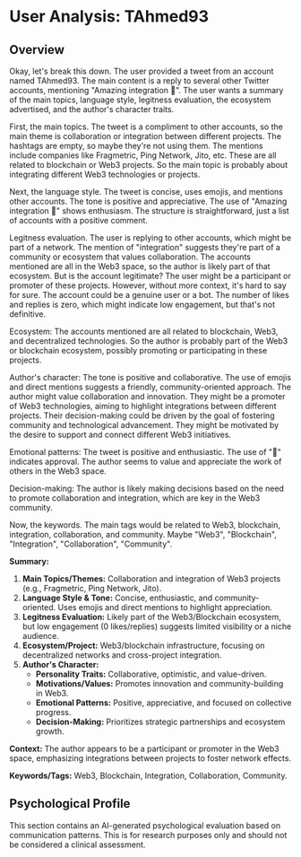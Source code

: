 # User Analysis: TAhmed93

## Overview

<think>
Okay, let's break this down. The user provided a tweet from an account named TAhmed93. The main content is a reply to several other Twitter accounts, mentioning "Amazing integration 👏". The user wants a summary of the main topics, language style, legitness evaluation, the ecosystem advertised, and the author's character traits.

First, the main topics. The tweet is a compliment to other accounts, so the main theme is collaboration or integration between different projects. The hashtags are empty, so maybe they're not using them. The mentions include companies like Fragmetric, Ping Network, Jito, etc. These are all related to blockchain or Web3 projects. So the main topic is probably about integrating different Web3 technologies or projects.

Next, the language style. The tweet is concise, uses emojis, and mentions other accounts. The tone is positive and appreciative. The use of "Amazing integration 👏" shows enthusiasm. The structure is straightforward, just a list of accounts with a positive comment.

Legitness evaluation. The user is replying to other accounts, which might be part of a network. The mention of "integration" suggests they're part of a community or ecosystem that values collaboration. The accounts mentioned are all in the Web3 space, so the author is likely part of that ecosystem. But is the account legitimate? The user might be a participant or promoter of these projects. However, without more context, it's hard to say for sure. The account could be a genuine user or a bot. The number of likes and replies is zero, which might indicate low engagement, but that's not definitive.

Ecosystem: The accounts mentioned are all related to blockchain, Web3, and decentralized technologies. So the author is probably part of the Web3 or blockchain ecosystem, possibly promoting or participating in these projects.

Author's character: The tone is positive and collaborative. The use of emojis and direct mentions suggests a friendly, community-oriented approach. The author might value collaboration and innovation. They might be a promoter of Web3 technologies, aiming to highlight integrations between different projects. Their decision-making could be driven by the goal of fostering community and technological advancement. They might be motivated by the desire to support and connect different Web3 initiatives.

Emotional patterns: The tweet is positive and enthusiastic. The use of "👏" indicates approval. The author seems to value and appreciate the work of others in the Web3 space.

Decision-making: The author is likely making decisions based on the need to promote collaboration and integration, which are key in the Web3 community.

Now, the keywords. The main tags would be related to Web3, blockchain, integration, collaboration, and community. Maybe "Web3", "Blockchain", "Integration", "Collaboration", "Community".
</think>

**Summary:**  
1. **Main Topics/Themes:** Collaboration and integration of Web3 projects (e.g., Fragmetric, Ping Network, Jito).  
2. **Language Style & Tone:** Concise, enthusiastic, and community-oriented. Uses emojis and direct mentions to highlight appreciation.  
3. **Legitness Evaluation:** Likely part of the Web3/Blockchain ecosystem, but low engagement (0 likes/replies) suggests limited visibility or a niche audience.  
4. **Ecosystem/Project:** Web3/blockchain infrastructure, focusing on decentralized networks and cross-project integration.  
5. **Author's Character:**  
   - **Personality Traits:** Collaborative, optimistic, and value-driven.  
   - **Motivations/Values:** Promotes innovation and community-building in Web3.  
   - **Emotional Patterns:** Positive, appreciative, and focused on collective progress.  
   - **Decision-Making:** Prioritizes strategic partnerships and ecosystem growth.  

**Context:** The author appears to be a participant or promoter in the Web3 space, emphasizing integrations between projects to foster network effects.  

**Keywords/Tags:** Web3, Blockchain, Integration, Collaboration, Community.

## Psychological Profile

This section contains an AI-generated psychological evaluation based on communication patterns. This is for research purposes only and should not be considered a clinical assessment.
